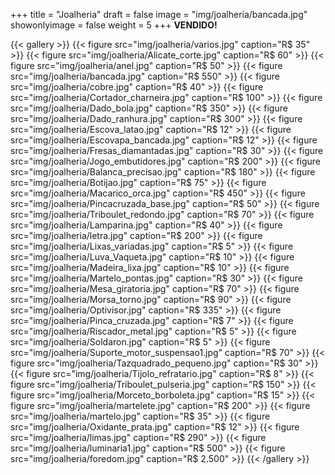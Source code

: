 +++
title = "Joalheria"
draft = false
image = "img/joalheria/bancada.jpg"
showonlyimage = false
weight = 5
+++
**VENDIDO!**
<!--more-->

{{< gallery >}}
{{< figure src="img/joalheria/varios.jpg" caption="R$ 35" >}}
{{< figure src="img/joalheria/Alicate_corte.jpg" caption="R$ 60" >}}
{{< figure src="img/joalheria/anel.jpg" caption="R$ 50" >}}
{{< figure src="img/joalheria/bancada.jpg" caption="R$ 550" >}}
{{< figure src="img/joalheria/cobre.jpg" caption="R$ 40" >}}
{{< figure src="img/joalheria/Cortador_charneira.jpg" caption="R$ 100" >}}
{{< figure src="img/joalheria/Dado_bola.jpg" caption="R$ 350" >}}
{{< figure src="img/joalheria/Dado_ranhura.jpg" caption="R$ 300" >}}
{{< figure src="img/joalheria/Escova_latao.jpg" caption="R$ 12" >}}
{{< figure src="img/joalheria/Escovapa_bancada.jpg" caption="R$ 12" >}}
{{< figure src="img/joalheria/Fresas_diamantadas.jpg" caption="R$ 30" >}}
{{< figure src="img/joalheria/Jogo_embutidores.jpg" caption="R$ 200" >}}
{{< figure src="img/joalheria/Balanca_precisao.jpg" caption="R$ 180" >}}
{{< figure src="img/joalheria/Botijao.jpg" caption="R$ 75" >}}
{{< figure src="img/joalheria/Macarico_orca.jpg" caption="R$ 450" >}}
{{< figure src="img/joalheria/Pincacruzada_base.jpg" caption="R$ 50" >}}
{{< figure src="img/joalheria/Triboulet_redondo.jpg" caption="R$ 70" >}}
{{< figure src="img/joalheria/Lamparina.jpg" caption="R$ 40" >}}
{{< figure src="img/joalheria/letra.jpg" caption="R$ 200" >}}
{{< figure src="img/joalheria/Lixas_variadas.jpg" caption="R$ 5" >}}
{{< figure src="img/joalheria/Luva_Vaqueta.jpg" caption="R$ 10" >}}
{{< figure src="img/joalheria/Madeira_lixa.jpg" caption="R$ 10" >}}
{{< figure src="img/joalheria/Martelo_pontas.jpg" caption="R$ 30" >}}
{{< figure src="img/joalheria/Mesa_giratoria.jpg" caption="R$ 70" >}}
{{< figure src="img/joalheria/Morsa_torno.jpg" caption="R$ 90" >}}
{{< figure src="img/joalheria/Optivisor.jpg" caption="R$ 335" >}}
{{< figure src="img/joalheria/Pinca_cruzada.jpg" caption="R$ 7" >}}
{{< figure src="img/joalheria/Riscador_metal.jpg" caption="R$ 5" >}}
{{< figure src="img/joalheria/Soldaron.jpg" caption="R$ 5" >}}
{{< figure src="img/joalheria/Suporte_motor_suspensao1.jpg" caption="R$ 70" >}}
{{< figure src="img/joalheria/Tazquadrado_pequeno.jpg" caption="R$ 30" >}}
{{< figure src="img/joalheria/Tijolo_refratario.jpg" caption="R$ 8" >}}
{{< figure src="img/joalheria/Triboulet_pulseria.jpg" caption="R$ 150" >}}
{{< figure src="img/joalheria/Morceto_borboleta.jpg" caption="R$ 15" >}}
{{< figure src="img/joalheria/martelete.jpg" caption="R$ 200" >}}
{{< figure src="img/joalheria/martelo.jpg" caption="R$ 35" >}}
{{< figure src="img/joalheria/Oxidante_prata.jpg" caption="R$ 12" >}}
{{< figure src="img/joalheria/limas.jpg" caption="R$ 290" >}}
{{< figure src="img/joalheria/luminaria1.jpg" caption="R$ 500" >}}
{{< figure src="img/joalheria/foredom.jpg" caption="R$ 2.500" >}}
{{< /gallery >}}
